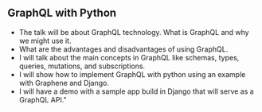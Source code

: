 ## GraphQL with Python


* The talk will be about GraphQL technology. What is GraphQL and why we might use it. 
* What are the advantages and disadvantages of using GraphQL. 
* I will talk about the main concepts in GraphQL like schemas, types, queries, mutations, and subscriptions.
* I will show how to implement GraphQL with python using an example with Graphene and Django. 
* I will have a demo with a sample app build in Django that will serve as a GraphQL API."
